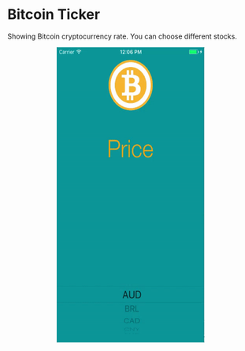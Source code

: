 
# Bitcoin Ticker

Showing Bitcoin cryptocurrency rate. You can choose different stocks.



<p float="left">
  <img src="https://github.com/prostiak/Swift/blob/master/img/Bitcoin.gif" width="300" height="600" hspace="100" />
</p>

